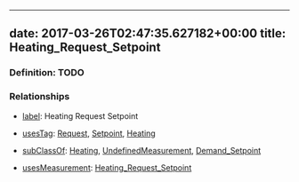 
---
date: 2017-03-26T02:47:35.627182+00:00
title: Heating_Request_Setpoint
---
### Definition: TODO

### Relationships

* [label](http://www.w3.org/2000/01/rdf-schema#label): Heating Request Setpoint

* [usesTag](https://brickschema.org/schema/1.0/BrickFrame#usesTag): [Request](https://brickschema.org/schema/1.0/BrickTag#Request), [Setpoint](https://brickschema.org/schema/1.0/BrickTag#Setpoint), [Heating](https://brickschema.org/schema/1.0/BrickTag#Heating)

* [subClassOf](http://www.w3.org/2000/01/rdf-schema#subClassOf): [Heating](https://brickschema.org/schema/1.0/Brick#Heating), [UndefinedMeasurement](https://brickschema.org/schema/1.0/Brick#UndefinedMeasurement), [Demand_Setpoint](https://brickschema.org/schema/1.0/Brick#Demand_Setpoint)

* [usesMeasurement](https://brickschema.org/schema/1.0/BrickFrame#usesMeasurement): [Heating_Request_Setpoint](https://brickschema.org/schema/1.0/Brick#Heating_Request_Setpoint)
